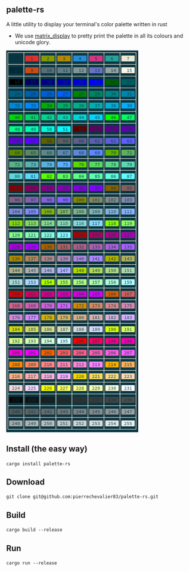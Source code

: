 palette-rs
----------
A little utility to display your terminal's color palette written in rust
- We use [matrix_display](https://github.com/pierrechevalier83/matrix_display) to pretty print the palette in all its colours and unicode glory.

![alt tag](https://github.com/pierrechevalier83/matrix_display/blob/master/screenshots/palette.png)

Install (the easy way)
----------------------
`cargo install palette-rs`

Download
--------
`git clone git@github.com:pierrechevalier83/palette-rs.git`

Build
-----
`cargo build --release`

Run
---
`cargo run --release`
